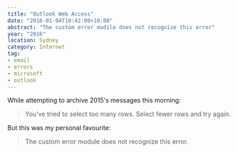 ```yaml
---
title: "Outlook Web Access"
date: "2016-01-04T10:42:00+10:00"
abstract: "The custom error modile does not recognize this error"
year: "2016"
location: Sydney
category: Internet
tag:
- email
- errors
- microsoft
- outlook
---
```

While attempting to archive 2015's messages this morning:

> You've tried to select too many rows. Select fewer rows and try again.

But this was my personal favourite:

> The custom error module does not recognize this error.

